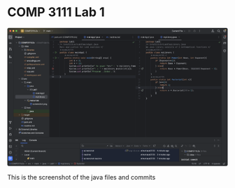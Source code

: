 # COMP 3111 Lab 1

![alt text](src/main/resources/screenshot1.png)

This is the screenshot of the java files and commits